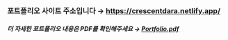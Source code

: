 ### 포트폴리오 사이트 주소입니다 → https://crescentdara.netlify.app/

##### 더 자세한 포트폴리오 내용은 PDF를 확인해주세요 → [Portfolio.pdf](https://github.com/user-attachments/files/22848812/Portfolio.pdf)
